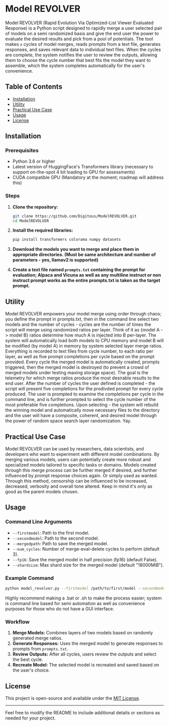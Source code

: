 # Model REVOLVER

Model REVOLVER (Rapid Evolution Via Optimized-List Viewer Evaluated Response) is a Python script designed to rapidly merge a user selected pair of models on a semi randomized basis and give the end user the power to evaluate the desired results and pick from a pool of potentials. The tool makes `x` cycles of model merges, reads prompts from a text file, generates responses, and saves relevant data to individual text files. When the cycles are complete, the system notifies the user to review the outputs, allowing them to choose the cycle number that best fits the model they want to assemble, which the system completes automatically for the user's convenience.

## Table of Contents

- [Installation](#installation)
- [Utility](#utility)
- [Practical Use Case](#practical-use-case)
- [Usage](#usage)
- [License](#license)

## Installation

### Prerequisites

- Python 3.6 or higher
- Latest version of HuggingFace's Transformers library (necessary to support on-the-spot 4 bit loading to GPU for assessments)
- CUDA compatible GPU (Mandatory at the moment; roadmap will address this)

### Steps

1. **Clone the repository:**

   ```bash
   git clone https://github.com/Digitous/ModelREVOLVER.git
   cd ModelREVOLVER
   ```

2. **Install the required libraries:**

   ```bash
   pip install transformers colorama numpy datasets
   ```

3. **Download the models you want to merge and place them in appropriate directories. (Must be same architecture and number of parameters - yes, llamav2 is supported)**

4. **Create a text file named `prompts.txt` containing the prompt for evaluation; Alpaca and Vicuna as well as any multiline instruct or non instruct prompt works as the entire prompts.txt is taken as the target prompt.**

## Utility

Model REVOLVER empowers your model merge using order through chaos; you define the prompt in prompts.txt, then in the command line select two models and the number of cycles - cycles are the number of times the script will merge using randomized ratios per layer. Think of it as {model A -> model B} ratios determine how much A is injected into B per-layer. The system will automatically load both models to CPU memory and model B will be modified (by model A) in memory by system selected layer merge ratios. Everything is recorded to text files from cycle number, to each ratio per layer, as well as five prompt completions per cycle based on the prompt provided. Every cycle the merged model is automatically created, prompts triggered, then the merged model is destroyed (to prevent a crowd of merged models under testing maxing storage space). The goal is the telemetry for which merge ratios produce the most desirable results to the end user. After the number of cycles the user defined is completed - the script will present five completions for the prodivded prompt for every cycle produced. The user is prompted to examine the completions per cycle in the command line, and is further prompted to select the cycle number of the most preferable five completions. Upon selecting - the system will rebuild the winning model and automatically move necessary files to the directory and the user will have a composite, coherent, and desired model through the power of random space search layer randomization. Yay.

## Practical Use Case

Model REVOLVER can be used by researchers, data scientists, and developers who want to experiment with different model combinations. By merging various models, users can potentially create more robust and specialized models tailored to specific tasks or domains. Models created through this merge process can be further merged if desired, and further influenced by prompt response choices again. Or simply used as wanted. Through this method, censorship can be influenced to be increased, decreased, verbosity and overall tone altered. Keep in mind it's only as good as the parent models chosen.

## Usage

### Command Line Arguments

- `--firstmodel`: Path to the first model.
- `--secondmodel`: Path to the second model.
- `--mergedpath`: Path to save the merged model.
- `--num_cycles`: Number of merge-eval-delete cycles to perform (default 3).
- `--fp16`: Save the merged model in half precision (fp16) (default False).
- `--shardsize`: Max shard size for the merged model (default "18000MiB").

### Example Command

```bash
python model_revolver.py --firstmodel /path/to/first/model --secondmodel /path/to/second/model --mergedpath /path/to/save/merged/model
```
Highly recommend making a .bat or .sh to make the process easier; system is command line based for semi automation as well as convenience purposes for those who do not have a GUI interface.

### Workflow

1. **Merge Models:** Combines layers of two models based on randomly generated merge ratios.
2. **Generate Responses:** Uses the merged model to generate responses to prompts from `prompts.txt`.
3. **Review Outputs:** After all cycles, users review the outputs and select the best cycle.
4. **Recreate Model:** The selected model is recreated and saved based on the user's choice.

## License

This project is open-source and available under the [MIT License](LICENSE).

---

Feel free to modify the README to include additional details or sections as needed for your project.
